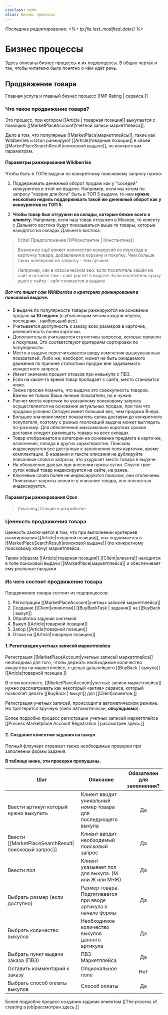 ```yaml
---
cssclass: wide
alias: Бизнес процессы
---
```


*Последнее редактирование: <%+ tp.file.last_modified_date() %>*

# Бизнес процессы

Здесь описаны бизнес процессы и их подпроцессы. В общих чертах и так, чтобы читателю было понятно о чём идёт речь. 

## Продвижение товара

Главная услуга и главный бизнес процесс [[MP Rating | сервиса.]] 

### Что такое продвижение товара? 

Это процесс, при котором [[Article | товарная позиция]] выкупается с помощью [[MarketPlaceAccount|Учетной записи маркетплейса]]. 

Дело в том, что популярные [[MarketPlace|маркетплейсы]], такие как Wildberries и Ozon ранжируют [[Article|товарные позиции]] в своей [[MarketPlaceSearchResult|поисковой выдаче]], по конкретным параметрам. 

#### Параметры ранжирования Wildberries

Чтобы быть в ТОПе выдачи по конкретному поисковому запросу нужно:

1. Поддерживать денежный оборот продаж как у "соседей" конкурентов в этой же выдаче. Например, если мы хотим по запросу "коврик для йоги" быть в ТОП 5 выдачи, то нам **нужно несколько недель поддерживать такой же денежный оборот как у конкурентов из ТОП 5.**

2. **Чтобы товар был отгружен на склады, которые ближе всего к клиенту.** Например, если наш товар отгружен в Москве, то клиенту с Дальнего востока будут показываться выше те товары, которые находятся на складах Дальнего востока.

>[!cite] Предположение [[@Константин | Константина]]
>
>Возможно ещё влияет количество конверсий из перехода в карточку товара, добавления в корзину и покупку. Чем больше таких конверсий по запросу - тем лучшее.
>
>Например, как в классическом seo: если посетитель зашёл на сайт и остался там - сайт растет в выдаче. Если посетитель сразу ушел с сайта - сайт снижается в выдаче.

##### Вот что пишет сам Wildberries о критериях ранжирования в поисковой выдаче: 

- В выдаче по популярности товары ранжируются на основании продаж **за 10 недель** (с убывающим весом каждой недели, последняя - наибольший вес).
- Учитывается доступность к заказу всех размеров в карточке, релевантность полей карточки.
- Дополнительно учитывается статистика запросов, которые привели к покупкам. Это соответствуют критериям сортировки по популярности.
- Место в выдаче пересчитывается ввиду изменения вышеуказанных показателей. Либо же, наоборот, может не быть ожидаемого движения по причине статистики продаж вне задаваемого конкретного запроса. 
- Имеет значение процент отказов при невыкупе с ПВЗ.  
- Если на какое-то время товар пропадает с сайта, место становится ниже. 
- Также просим помнить, что выдача это совокупность товаров. Важны не только Ваши личные показатели, но и чужие.
- Расчет места карточки по указанному поисковому запросу осуществляется на основании актуальных продаж, при том что продажа условно Сегодня имеет больший вес, чем продажа Вчера.
- Большое значение имеет показатель срока доставки до конкретного покупателя, поэтому с разных геолокаций выдача может выглядеть по-разному. Для обеспечения максимально коротких сроков доставки следует размещать товары на всех складах. 
- Товар отображается в категории на основании предмета в карточке, назначения, повода и других характеристик. Поиском индексируются все доступные к заполнению поля карточки, кроме комплектации. В названии и тексте описания не дублируйте поисковые слова и запросы, это ухудшает место товара в выдаче. 
- На обновление данных при внесении нужны сутки. Спустя трое суток новый товар индексируется на сайте, не ранее.
- Ключевые слова более не индексируются поиском, они отключены. Поисковые запросы вносите в описание товара, оно полностью индексируется.


#### Параметры ранжирования Ozon

> [!warning] *Секция в разработке*

### Ценность продвижения товара

Ценность заключается в том, что при выполнении критериев ранжирования [[Article|товарной позиции]], она поднимается в [[MarketPlaceSearchResult|поисковой выдаче]] (по конкретному поисковому ключу) маркетплейса. 

Таким образом [[Article|товарная позиция]] [[Client|клиента]] находится в топе поисковой выдачи [[MarketPlace|маркетплейса]] и обеспечивает ему реальные продажи. 

### Из чего состоит продвижение товара

Продвижение товара состоит из подпроцессов: 

1. Регистрации [[MarketPlaceAccount|учетных записей маркетплейса]]
2. Создание [[Client|клиентом]] [[BuyBackTask | задания]] на [[BuyBack | выкуп]] 
3. Обработка задания системой
4. Выкуп [[Article|товарной позиции]]
5. Забор [[Article|товарной позиции]]
6. Отзыв на [[Article|товарную позицию]]

#### 1. Регистрация учетных записей маркетплейса

Регистрация [[MarketPlaceAccount|учетных записей маркетплейса]] необходима для того, чтобы держать необходимое количество аккаунтов на маркетплейсе, с целью дальнейшего [[BuyBack | выкупа]] [[Article|товарной позиции.]]

В этом контексте, [[MarketPlaceAccount|учетные записи маркетплейса]] нужно рассматривать как некоторый «актив» сервиса, который позволяет делать [[BuyBack | выкуп]] для [[Client|клиентов.]]

Регистрация учетных записей, происходит в автоматическом режиме. Но триггерится вручную (*либо автоматически*, ***обсуждаемо***).

Более подробно процесс регистрации учетных записей маркетплейса [[Process Marketplace Account Registration | рассмотрен здесь.]] 

#### 2. Создание клиентом задания на выкуп 

Полный флоучарт отражает также необходимые проверки при заполнении формы задания. 

**В таблице ниже, эти проверки пропущены.**

| Шаг                                                  | Описание                                                       | Обязателен для заполнения? |
| ---------------------------------------------------- | -------------------------------------------------------------- |:--------------------------:|
| Ввести артикул который нужно выкупить                | Клиент вводит уникальный номер товара для последующего выкупа  |             Да             |
| Ввести [[MarketPlaceSearchResult\|поисковый запрос]] | Клиент вводит необходимый поисковый запрос                     |             Да             |
| Ввести пол                                           | Клиент указывает пол для выкупа. (М или Ж или М+Ж)             |             Да             |
| Выбрать размер (если доступно)                       | Размер товара. Подтягивается при вводе артикула в начале формы |             Да             |
| Выбрать количество выкупов                           | Необходимое количество выкупов данного артикула                |             Да             |
| Выбрать пункт выдачи заказа (ПВЗ)                    | ПВЗ Маркетплейса                                               |             Да             |
| Оставить комментарий к заказу                        | Опциональное поле                                              |            Нет             |
| Выбрать способ оплаты выкупов                        | Способ оплаты                                                  |             Да             |

Более подробно процесс создания задания клиентом [[The process of creating a job|рассмотрен здесь.]]